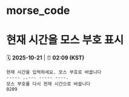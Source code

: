 # morse_code
# 현재 시간을 모스 부호 표시
<!-- MORSE_TIME_START -->
🗓️ **2025-10-21** | ⏰ **02:09 (KST)**

```
현재 시간을 입력하세요. 모스 부호로 바꿉니다
----- ..--- ----- ----.
모스 부호를 다시 현재 시간으로 바꿉니다
0209
```
<!-- MORSE_TIME_END -->
